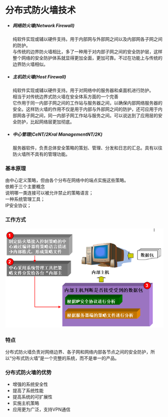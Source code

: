 # 分布式防火墙技术

* ##### 网络防火墙\(Network Firewall\)

  纯软件实现或辅以硬件支持。用于内部网与外部网之间以及内部网各子网之间的防护。  
  与传统的边界防火墙相比，多了一种用于对内部子网之间的安全防护层，这样整个网络的安全防护体系就显得更加全面，更加可靠。不过在功能上与传统的边界防火墙相似。

* ##### 主机防火墙\(Host Firewall\)

  纯软件实现或辅以硬件支持。用于对网络中的服务器和桌面机进行防护。  
  相当于对传统边界式防火墙在安全体系方面的一个完善  
  它作用于同一内部子网之间的工作站与服务器之间，以确保内部网络服务器的安全。这样防火墙的作用不仅是用于内部与外部网之间的防护，还可应用于内部网各子网之间，同一内部子网工作站与服务之间。可以说达到了应用层的安全防护，比起网络层更加彻底。

* ##### 中心管理\(CeNT/2Kral ManagementNT/2K\)

  服务器软件，负责总体安全策略的策划、管理、分发和日志的汇总。具有以往防火墙所不具有的管理功能。

### 基本原理

由中心定义策略，但由各个分布在网络中的端点实施这些策略。  
依赖于三个主要概念  
说明哪一类连接可以被允许禁止的策略语言；  
一种系统管理工具；  
IP安全协议；

### 工作方式

![](/assets/66import.png)

### 特点

分布式防火墙负责对网络边界、各子网和网络内部各节点之间的安全防护，所以“分布式防火墙”是一个完整的系统，而不是单一的产品。

### 分布式防火墙的优势

* 增强的系统安全性
* 提高了系统性能
* 提高系统的可扩展性
* 实施主机策略
* 应用更为广泛，支持VPN通信



